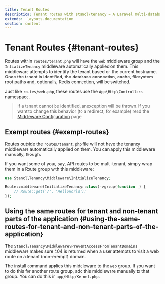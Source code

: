```yaml
---
title: Tenant Routes
description: Tenant routes with stancl/tenancy — A Laravel multi-database tenancy package that respects your code..
extends: _layouts.documentation
section: content
---
```


# Tenant Routes {#tenant-routes}

Routes within `routes/tenant.php` will have the `web` middleware group and the `IntializeTenancy` middleware automatically applied on them. This middleware attempts to identify the tenant based on the current hostname. Once the tenant is identified, the database connection, cache, filesystem root paths and, optionally, Redis connection, will be switched.

Just like `routes/web.php`, these routes use the `App\Http\Controllers` namespace.

> If a tenant cannot be identified,  anexception will be thrown. If you want to change this behavior (to a redirect, for example) read the [Middleware Configuration](/docs/middleware-configuration) page.

## Exempt routes {#exempt-routes}

Routes outside the `routes/tenant.php` file will not have the tenancy middleware automatically applied on them. You can apply this middleware manually, though.

If you want some of your, say, API routes to be multi-tenant, simply wrap them in a Route group with this middleware:

```php
use Stancl\Tenancy\Middleware\InitializeTenancy;

Route::middleware(InitializeTenancy::class)->group(function () {
    // Route::get('/', 'HelloWorld');
});
```

## Using the same routes for tenant and non-tenant parts of the application {#using-the-same-routes-for-tenant-and-non-tenant-parts-of-the-application}

The `Stancl\Tenancy\Middleware\PreventAccessFromTenantDomains` middleware makes sure 404 is returned when a user attempts to visit a web route on a tenant (non-exempt) domain.

The install command applies this middleware to the `web` group. If you want to do this for another route group, add this middleware manually to that group. You can do this in `app/Http/Kernel.php`.